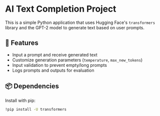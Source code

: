 # AI Text Completion Project

This is a simple Python application that uses Hugging Face's `transformers` library and the GPT-2 model to generate text based on user prompts.

## 🔧 Features
- Input a prompt and receive generated text
- Customize generation parameters (`temperature`, `max_new_tokens`)
- Input validation to prevent empty/long prompts
- Logs prompts and outputs for evaluation

## 📦 Dependencies

Install with pip:
```bash
!pip install -U transformers

